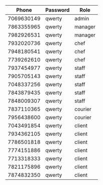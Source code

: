 |   Phone    |  Password |   Role   |
|------------|-----------|----------|
| 7069630149 |  qwerty   |  admin   |
| 7863355965 |  qwerty   | manager  |
| 7982926531 |  qwerty   | manager  |
| 7932020736 |  qwerty   |   chef   |
| 7948180541 |  qwerty   |   chef   |
| 7739262610 |  qwerty   |   chef   |
| 7937454977 |  qwerty   |  staff   |
| 7905705143 |  qwerty   |  staff   |
| 7048337256 |  qwerty   |  staff   |
| 7843879435 |  qwerty   |  staff   |
| 7848009307 |  qwerty   |  staff   |
| 7837110365 |  qwerty   | courier  |
| 7956438600 |  qwerty   | courier  |
| 7043491854 |  qwerty   |  client  |
| 7934362105 |  qwerty   |  client  |
| 7786501818 |  qwerty   |  client  |
| 7774151886 |  qwerty   |  client  |
| 7713318333 |  qwerty   |  client  |
| 7821175896 |  qwerty   |  client  |
| 7874832350 |  qwerty   |  client  |
